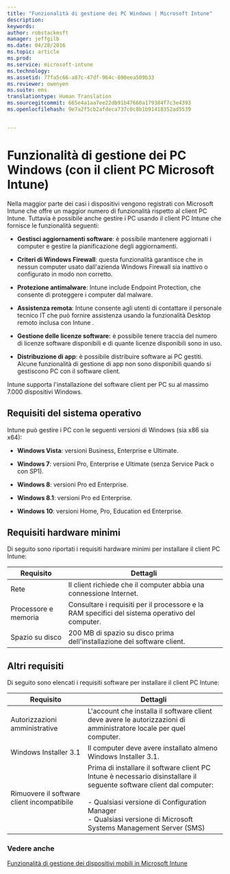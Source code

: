 ```yaml
---
title: "Funzionalità di gestione dei PC Windows | Microsoft Intune"
description: 
keywords: 
author: robstackmsft
manager: jeffgilb
ms.date: 04/28/2016
ms.topic: article
ms.prod: 
ms.service: microsoft-intune
ms.technology: 
ms.assetid: 77fa5c66-a87c-47df-964c-800eea509b33
ms.reviewer: owenyen
ms.suite: ems
translationtype: Human Translation
ms.sourcegitcommit: 665e4a1aa7ee22db91b47660a179384f7c3e4393
ms.openlocfilehash: 9e7a2f5cb2afdeca737c0c8b1b91418352ad5539


---
```


# Funzionalità di gestione dei PC Windows (con il client PC Microsoft Intune)
Nella maggior parte dei casi i dispositivi vengono registrati con Microsoft Intune che offre un maggior numero di funzionalità rispetto al client PC Intune. Tuttavia è possibile anche gestire i PC usando il client PC Intune che fornisce le funzionalità seguenti:

-   **Gestisci aggiornamenti software**: è possibile mantenere aggiornati i computer e gestire la pianificazione degli aggiornamenti.

-   **Criteri di Windows Firewall**: questa funzionalità garantisce che in nessun computer usato dall'azienda Windows Firewall sia inattivo o configurato in modo non corretto.

-   **Protezione antimalware**: Intune include Endpoint Protection, che consente di proteggere i computer dal malware.

-   **Assistenza remota**: Intune consente agli utenti di contattare il personale tecnico IT che può fornire assistenza usando la funzionalità Desktop remoto inclusa con Intune <!--- (requires TeamViewer software)--->.

-   **Gestione delle licenze software:** è possibile tenere traccia del numero di licenze software disponibili e di quante licenze disponibili sono in uso.
-   **Distribuzione di app**: è possibile distribuire software ai PC gestiti. Alcune funzionalità di gestione di app non sono disponibili quando si gestiscono PC con il software client.


Intune supporta l'installazione del software client per PC su al massimo 7.000 dispositivi Windows.

## Requisiti del sistema operativo
Intune può gestire i PC con le seguenti versioni di Windows (sia x86 sia x64):


-   **Windows Vista**: versioni Business, Enterprise e Ultimate.

-   **Windows 7**: versioni Pro, Enterprise e Ultimate (senza Service Pack o con SP1).

-   **Windows 8**: versioni Pro ed Enterprise.

-   **Windows 8.1**: versioni Pro ed Enterprise.

- **Windows 10**: versioni Home, Pro, Education ed Enterprise.


## Requisiti hardware minimi
Di seguito sono riportati i requisiti hardware minimi per installare il client PC Intune:

|Requisito|Dettagli|
|---------------|--------------------|
|Rete|Il client richiede che il computer abbia una connessione Internet.|
|Processore e memoria|Consultare i requisiti per il processore e la RAM specifici del sistema operativo del computer.|
|Spazio su disco|200 MB di spazio su disco prima dell'installazione del software client.|

## Altri requisiti
Di seguito sono elencati i requisiti software per installare il client PC Intune:

|Requisito|Dettagli|
|---------------|--------------------|
|Autorizzazioni amministrative|L'account che installa il software client deve avere le autorizzazioni di amministratore locale per quel computer.|
|Windows Installer 3.1|Il computer deve avere installato almeno Windows Installer 3.1.|
|Rimuovere il software client incompatibile|Prima di installare il software client PC Intune è necessario disinstallare il seguente software client dal computer:<br /><br />-   Qualsiasi versione di Configuration Manager<br />-   Qualsiasi versione di Microsoft Systems Management Server (SMS)|

### Vedere anche
[Funzionalità di gestione dei dispositivi mobili in Microsoft Intune](./mobile-device-management-capabilities-in-microsoft-intune.md)



<!--HONumber=Jun16_HO4-->


